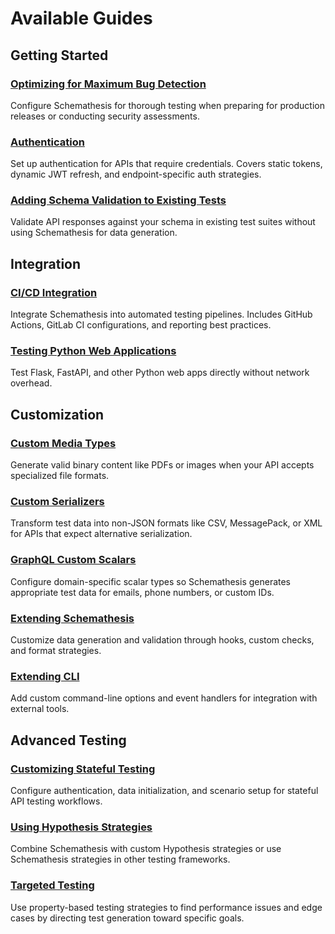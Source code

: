 # Available Guides

## Getting Started

### [Optimizing for Maximum Bug Detection](config-optimization.md)
Configure Schemathesis for thorough testing when preparing for production releases or conducting security assessments.

### [Authentication](auth.md)
Set up authentication for APIs that require credentials. Covers static tokens, dynamic JWT refresh, and endpoint-specific auth strategies.

### [Adding Schema Validation to Existing Tests](schema-conformance.md)
Validate API responses against your schema in existing test suites without using Schemathesis for data generation.

## Integration

### [CI/CD Integration](cicd.md)  
Integrate Schemathesis into automated testing pipelines. Includes GitHub Actions, GitLab CI configurations, and reporting best practices.

### [Testing Python Web Applications](python-apps.md)
Test Flask, FastAPI, and other Python web apps directly without network overhead.

## Customization

### [Custom Media Types](custom-media-types.md)
Generate valid binary content like PDFs or images when your API accepts specialized file formats.

### [Custom Serializers](custom-serializers.md)
Transform test data into non-JSON formats like CSV, MessagePack, or XML for APIs that expect alternative serialization.

### [GraphQL Custom Scalars](graphql-custom-scalars.md)
Configure domain-specific scalar types so Schemathesis generates appropriate test data for emails, phone numbers, or custom IDs.

### [Extending Schemathesis](extending.md)
Customize data generation and validation through hooks, custom checks, and format strategies.

### [Extending CLI](extending-cli.md)
Add custom command-line options and event handlers for integration with external tools.

## Advanced Testing

### [Customizing Stateful Testing](stateful-testing.md)
Configure authentication, data initialization, and scenario setup for stateful API testing workflows.

### [Using Hypothesis Strategies](hypothesis-strategies.md)
Combine Schemathesis with custom Hypothesis strategies or use Schemathesis strategies in other testing frameworks.

### [Targeted Testing](targeted.md)
Use property-based testing strategies to find performance issues and edge cases by directing test generation toward specific goals.
